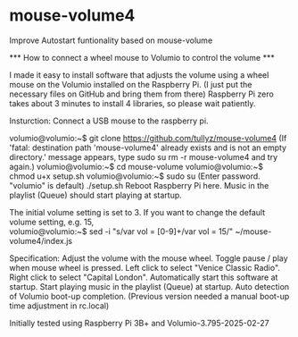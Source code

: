 # mouse-volume4
Improve Autostart funtionality based on mouse-volume

*** How to connect a wheel mouse to Volumio to control the volume ***

I made it easy to install software that adjusts the volume using a wheel mouse on the Volumio installed on the Raspberry Pi.
(I just put the necessary files on GitHub and bring them from there)
Raspberry Pi zero takes about 3 minutes to install 4 libraries, so please wait patiently.

Insturction:
Connect a USB mouse to the raspberry pi.

volumio@volumio:~$ git clone https://github.com/tullyz/mouse-volume4
  (If 'fatal: destination path 'mouse-volume4' already exists and is not an empty directory.' message appears, type 
  sudo su
  rm -r mouse-volume4 
  and try again.)
volumio@volumio:~$ cd mouse-volume
volumio@volumio:~$ chmod u+x setup.sh
volumio@volumio:~$ sudo su
(Enter password. "volumio" is default)
 ./setup.sh
Reboot Raspberry Pi here.
Music in the playlist (Queue) should start playing at startup.

The initial volume setting is set to 3.
If you want to change the default volume setting, e.g. 15,  
volumio@volumio:~$ sed -i "s/var vol = [0-9]\+/var vol = 15/" ~/mouse-volume4/index.js



Specification:
Adjust the volume with the mouse wheel.
Toggle pause / play when mouse wheel is pressed.
Left click to select "Venice Classic Radio".
Right click to select "Capital London".
Automatically start this software at startup.
Start playing music in the playlist (Queue) at startup. 
Auto detection of Volumio boot-up completion. 
(Previous version needed a manual boot-up time adjustment in rc.local)

Initially tested using Raspberry Pi 3B+ and Volumio-3.795-2025-02-27



